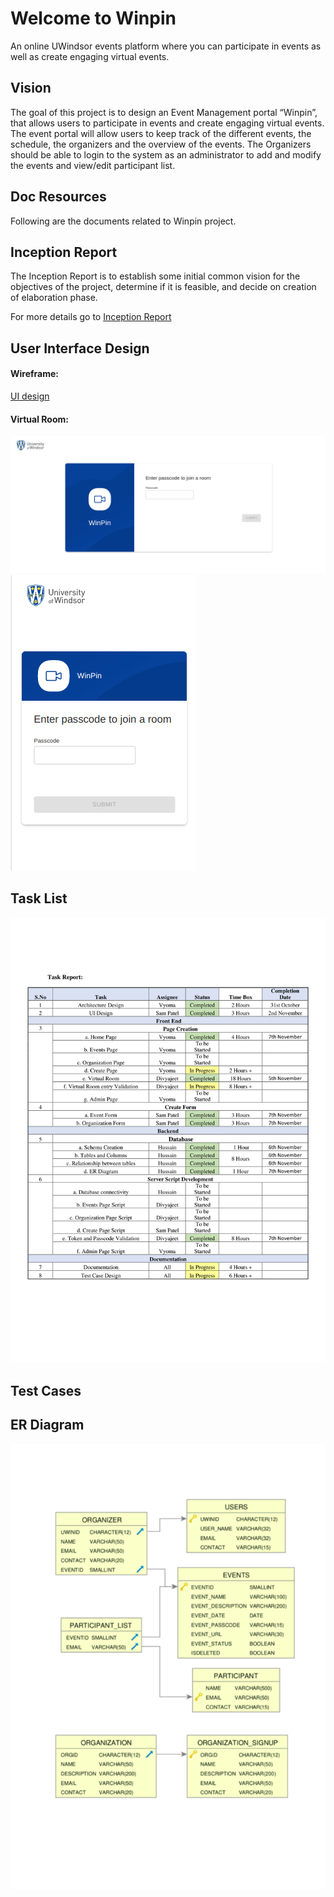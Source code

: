 # Welcome to Winpin

An online UWindsor events platform where you can participate in events as well as create engaging virtual events. 

## Vision
The goal of this project is to design an Event Management portal “Winpin”, that allows users to participate in events and create engaging virtual events. The event portal will allow users to keep track of the different events, the schedule, the organizers and the overview of the events. The Organizers should be able to login to the system as an administrator to add and modify the events and view/edit participant list.

## Doc Resources

Following are the documents related to Winpin project.

## Inception Report
The Inception Report is to establish some initial common vision for the objectives of the project, determine if it is feasible, and decide on creation of elaboration phase.

For more details go to [Inception Report](./Inception%20Report.pdf)

## User Interface Design

#### Wireframe: 
[UI design](./Page%20UI.pptx)

#### Virtual Room:
![Virtual Room on Desktop](./images/web1.png "Virtual Room on Desktop") 
![Virtual Room on Mobile](./images/mobile1.png "Virtual Room on Mobile")

## Task List
![Task Reports](./images/Task%20Report.svg "Task Report")
## Test Cases
## ER Diagram
![ER Diagrams](./images/ERdiag.svg "Database ER Diagram") 


